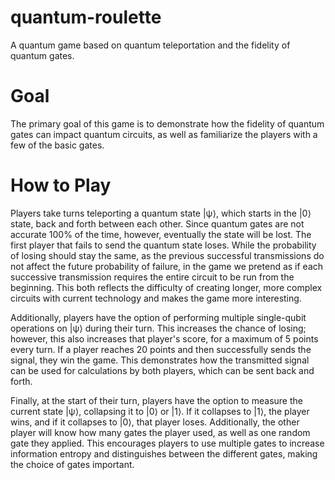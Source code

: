 # quantum-roulette
A quantum game based on quantum teleportation and the fidelity of quantum gates.


# Goal
The primary goal of this game is to demonstrate how the fidelity of quantum gates can impact quantum circuits, as well as familiarize the players with a few of the basic gates.


# How to Play
Players take turns teleporting a quantum state |ψ⟩, which starts in the |0⟩ state, back and forth between each other. Since quantum gates are not accurate 100% of the time, however, eventually the state will be lost. The first player that fails to send the quantum state loses. While the probability of losing should stay the same, as the previous successful transmissions do not affect the future probability of failure, in the game we pretend as if each successive transmission requires the entire circuit to be run from the beginning. This both reflects the difficulty of creating longer, more complex circuits with current technology and makes the game more interesting.

Additionally, players have the option of performing multiple single-qubit operations on |ψ⟩ during their turn. This increases the chance of losing; however, this also increases that player's score, for a maximum of 5 points every turn. If a player reaches 20 points and then successfully sends the signal, they win the game. This demonstrates how the transmitted signal can be used for calculations by both players, which can be sent back and forth.

Finally, at the start of their turn, players have the option to measure the current state |ψ⟩, collapsing it to |0⟩ or |1⟩. If it collapses to |1⟩, the player wins, and if it collapses to |0⟩, that player loses. Additionally, the other player will know how many gates the player used, as well as one random gate they applied. This encourages players to use multiple gates to increase information entropy and distinguishes between the different gates, making the choice of gates important.
